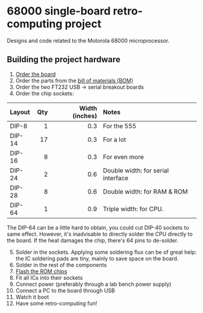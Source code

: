 # 68000 single-board retro-computing project
Designs and code related to the Motorola 68000 microprocessor.

## Building the project hardware
1. [Order the board](TS2/v2.1/README.md)
2. Order the parts from the [bill of materials (BOM)](TS2/v2.1/bom.pdf)
3. Order the two FT232 USB -> serial breakout boards
4. Order the chip sockets:

| Layout    | Qty   | Width (inches)    | Notes                                 |
|:---       | ---:  | ---:              |:---                                   |
| DIP-8     | 1     | 0.3               | For the 555                           |
| DIP-14    | 17    | 0.3               | For a lot                             |
| DIP-16    | 8     | 0.3               | For even more                         |
| DIP-24    | 2     | 0.6               | Double width: for serial interface    |
| DIP-28    | 8     | 0.6               | Double width: for RAM & ROM           |
| DIP-64    | 1     | 0.9               | Triple width: for CPU.                |

The DIP-64 can be a little hard to obtain, you could cut DIP-40 sockets to same effect. However, it's inadvisable to 
directly solder the CPU directly to the board. If the heat damages the chip, there's 64 pins to de-solder.

5. Solder in the sockets. Applying some soldering flux can be of great help: the IC soldering pads are tiny, mainly to 
save space on the board.
6. Solder in the rest of the components
7. [Flash the ROM chips](http://jefftranter.blogspot.com/2016/12/building-68000-single-board-computer_7.html)
8. Fit all ICs into their sockets
9. Connect power (preferably through a lab bench power supply)
10. Connect a PC to the board through USB
11. Watch it boot
12. Have some retro-computing fun!
 